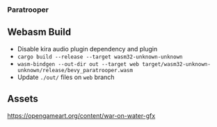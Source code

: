 ### Paratrooper

## Webasm Build
- Disable kira audio plugin dependency and plugin
- `cargo build --release --target wasm32-unknown-unknown`
- `wasm-bindgen --out-dir out --target web target/wasm32-unknown-unknown/release/bevy_paratrooper.wasm`
- Update `./out/` files on `web` branch

## Assets
https://opengameart.org/content/war-on-water-gfx

